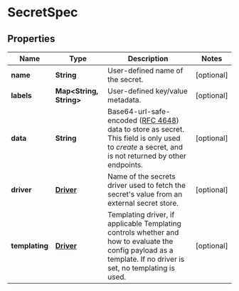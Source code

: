 
# SecretSpec

## Properties
Name | Type | Description | Notes
------------ | ------------- | ------------- | -------------
**name** | **String** | User-defined name of the secret. |  [optional]
**labels** | **Map&lt;String, String&gt;** | User-defined key/value metadata. |  [optional]
**data** | **String** | Base64-url-safe-encoded ([RFC 4648](https://tools.ietf.org/html/rfc4648#section-5)) data to store as secret.  This field is only used to _create_ a secret, and is not returned by other endpoints.  |  [optional]
**driver** | [**Driver**](Driver.md) | Name of the secrets driver used to fetch the secret&#39;s value from an external secret store.  |  [optional]
**templating** | [**Driver**](Driver.md) | Templating driver, if applicable  Templating controls whether and how to evaluate the config payload as a template. If no driver is set, no templating is used.  |  [optional]




